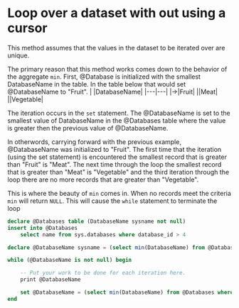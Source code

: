 # Loop over a dataset with out using a cursor

This method assumes that the values in the dataset to be iterated over are unique.  

The primary reason that this method works comes down to the behavior of the aggregate `min`. First, @Database is initialized with the smallest DatabaseName in the table.  In the table below that would set @DatabaseName to "Fruit".
| |DatabaseName|
|---|---|
|->|Fruit|
||Meat|
||Vegetable|

The iteration occurs in the `set` statement. The @DatabaseName is set to the smallest value of DatabaseName in the @Databases table where the value is greater then the previous value of @DatabaseName. 

In otherwords, carrying forward with the previous example, @DatabaseName was initialized to "Fruit".  The first time that the iteration (using the set statement) is encountered the smallest record that is greater than "Fruit" is "Meat".  The next time through the loop the smallest record that is greater than "Meat" is "Vegetable" and the third iteration through the loop there are no more records that are greater than "Vegetable".

This is where the beauty of `min` comes in.  When no records meet the criteria `min` will return `NULL`.  This will cause the `while` statement to terminate the loop

```sql
declare @Databases table (DatabaseName sysname not null)
insert into @Databases
    select name from sys.databases where database_id > 4

declare @DatabaseName sysname = (select min(DatabaseName) from @Databases)

while (@DatabaseName is not null) begin

    -- Put your work to be done for each iteration here.
    print @DatabaseName

    set @DatabaseName = (select min(DatabaseName) from @Databases where DatabaseName > @DatabaseName)
end
```
